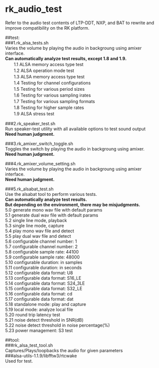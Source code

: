 # rk_audio_test
Refer to the audio test contents of LTP-DDT, NXP, and BAT to rewrite and improve compatibility on the RK platform.

##test:  
###1.rk_alsa_tests.sh  
  Varies the volume by playing the audio in backgroung using amixer interface.  
  **Can automatically analyze test results, except 1.8 and 1.9.**  
　　1.1 ALSA memory access type test  
　　1.2 ALSA operation mode test  
　　1.3 ALSA memory access type test  
　　1.4 Testing for channel configurations  
　　1.5 Testing for various period sizes  
　　1.6 Testing for various sampling irates  
　　1.7 Testing for various sampling formats  
　　1.8 Testing for higher sample rates  
　　1.9 ALSA stress test  
  
###2.rk_speaker_test.sh  
  Run speaker-test utility with all available options to test sound output  
  **Need human judgment.**  

###3.rk_amixer_switch_toggle.sh  
  Toggles the switch by playing the audio in backgroung using amixer.  
  **Need human judgment.**  

###4.rk_amixer_volume_setting.sh  
  Varies the volume by playing the audio in backgroung using amixer interface.  
  **Need human judgment.**  

###5.rk_alsabat_test.sh  
  Use the alsabat tool to perform various tests.  
  **Can automatically analyze test results.**  
  **But depending on the environment, there may be misjudgments.**  
	5.0 generate mono wav file with default params  
	5.1 generate dual wav file with default params  
	5.2 single line mode, playback  
	5.3 single line mode, capture  
	5.4 play mono wav file and detect  
	5.5 play dual wav file and detect  
	5.6 configurable channel number: 1  
	5.7 configurable channel number: 2  
	5.8 configurable sample rate: 44100  
	5.9 configurable sample rate: 48000  
	5.10 configurable duration: in samples  
	5.11 configurable duration: in seconds  
	5.12 configurable data format: U8  
	5.13 configurable data format: S16_LE  
	5.14 configurable data format: S24_3LE  
	5.15 configurable data format: S32_LE  
	5.16 configurable data format: cd  
	5.17 configurable data format: dat  
	5.18 standalone mode: play and capture  
	5.19 local mode: analyze local file  
	5.20 round trip latency test  
	5.21 noise detect threshold in SNR(dB)  
	5.22 noise detect threshold in noise percentage(%)  
	5.23 power management: S3 test  

##tool:  
###rk_alsa_test_tool.sh  
  Captures/Plays/loopbacks the audio for given parameters  
###alsa-utils-1.1.9/libfftw3/rtcwake  
  Used for test.  
